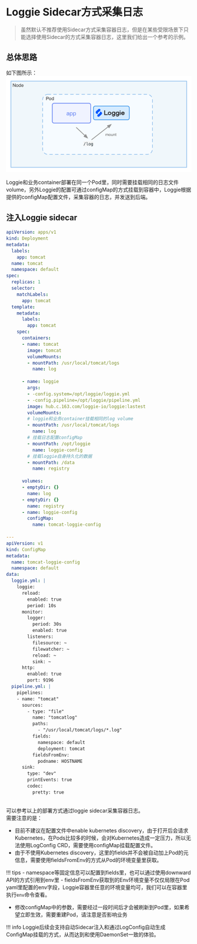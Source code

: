# Loggie Sidecar方式采集日志

> 虽然默认不推荐使用Sidecar方式采集容器日志，但是在某些受限场景下只能选择使用Sidecar的方式采集容器日志，这里我们给出一个参考的示例。  

## 总体思路

如下图所示：
![](imgs/sidecar-collect.png)

Loggie和业务container部署在同一个Pod里，同时需要挂载相同的日志文件volume，另外Loggie的配置可通过configMap的方式挂载到容器中，Loggie根据提供的configMap配置文件，采集容器的日志，并发送到后端。  


## 注入Loggie sidecar

```yaml
apiVersion: apps/v1
kind: Deployment
metadata:
  labels:
    app: tomcat
  name: tomcat
  namespace: default
spec:
  replicas: 1
  selector:
    matchLabels:
      app: tomcat
  template:
    metadata:
      labels:
        app: tomcat
    spec:
      containers:
      - name: tomcat
        image: tomcat
        volumeMounts:
        - mountPath: /usr/local/tomcat/logs
          name: log

      - name: loggie
        args:
        - -config.system=/opt/loggie/loggie.yml
        - -config.pipeline=/opt/loggie/pipeline.yml
        image: hub.c.163.com/loggie-io/loggie:lastest
        volumeMounts:
        # loggie和业务container挂载相同的log volume
        - mountPath: /usr/local/tomcat/logs
          name: log
        # 挂载日志配置configMap
        - mountPath: /opt/loggie
          name: loggie-config
        # 挂载loggie自身持久化的数据
        - mountPath: /data
          name: registry

      volumes:
      - emptyDir: {}
        name: log
      - emptyDir: {}
        name: registry
      - name: loggie-config
        configMap:
          name: tomcat-loggie-config

---
apiVersion: v1
kind: ConfigMap
metadata:
  name: tomcat-loggie-config
  namespace: default
data:
  loggie.yml: |
    loggie:
      reload:
        enabled: true
        period: 10s
      monitor:
        logger:
          period: 30s
          enabled: true
        listeners:
          filesource: ~
          filewatcher: ~
          reload: ~
          sink: ~
      http:
        enabled: true
        port: 9196
  pipeline.yml: |
    pipelines:
    - name: "tomcat"
      sources:
        - type: "file"
          name: "tomcatlog"
          paths:
            - "/usr/local/tomcat/logs/*.log"
          fields:
            namespace: default
            deployment: tomcat
          fieldsFromEnv:
            podname: HOSTNAME
      sink:
        type: "dev"
        printEvents: true
        codec:
          pretty: true
        
```

可以参考以上的部署方式通过loggie sidecar采集容器日志。  
需要注意的是：

- 目前不建议在配置文件中enable kubernetes discovery，由于打开后会请求Kubernetes，在Pods比较多的时候，会对Kubernetes造成一定压力，所以无法使用LogConfig CRD，需要使用configMap挂载配置文件。  
- 由于不使用Kubernetes discovery，这里的fields并不会被自动加上Pod的元信息，需要使用fieldsFromEnv的方式从Pod的环境变量里获取。
  
!!! tips
    - namespace等固定信息可以配置到fields里，也可以通过使用downward API的方式引用到env里
    - fieldsFromEnv获取到的Env环境变量不仅仅局限在Pod yaml里配置的env字段，Loggie容器里任意的环境变量均可，我们可以在容器里执行`env`命令查看。  
  
- 修改configMap中的参数，需要经过一段时间后才会被刷新到Pod里，如果希望立即生效，需要重建Pod，请注意是否影响业务

!!! info 
    Loggie后续会支持自动Sidecar注入和通过LogConfig自动生成ConfigMap挂载的方式，从而达到和使用DaemonSet一致的体验。  


## 


